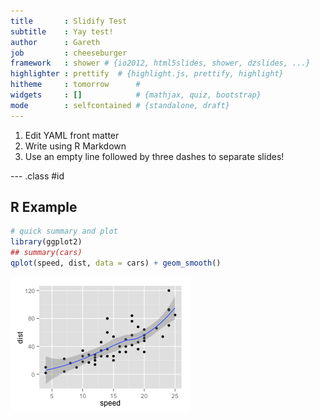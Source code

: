 ```yaml
---
title       : Slidify Test
subtitle    : Yay test!
author      : Gareth
job         : cheeseburger
framework   : shower # {io2012, html5slides, shower, dzslides, ...}
highlighter : prettify  # {highlight.js, prettify, highlight}
hitheme     : tomorrow      # 
widgets     : []            # {mathjax, quiz, bootstrap}
mode        : selfcontained # {standalone, draft}
---
```


1. Edit YAML front matter
2. Write using R Markdown
3. Use an empty line followed by three dashes to separate slides!

--- .class #id 

## R Example

```r
# quick summary and plot
library(ggplot2)
## summary(cars)
qplot(speed, dist, data = cars) + geom_smooth()
```

![plot of chunk qplot](assets/fig/qplot.png) 






